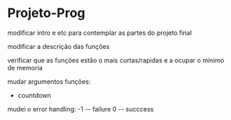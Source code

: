 # Projeto-Prog

modificar intro e etc para contemplar as partes do projeto final

modificar a descrição das funções


verificar que as funções estão o mais curtas/rapidas e a ocupar o minimo de memoria


mudar argumentos funções:
- countdown



mudei o error handling:
-1 -- failure
0 -- succcess
